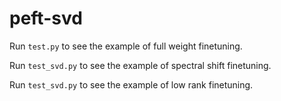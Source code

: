 # peft-svd
Run `test.py` to see the example of full weight finetuning.

Run `test_svd.py` to see the example of spectral shift finetuning.

Run `test_svd.py` to see the example of low rank finetuning.
